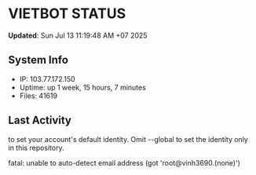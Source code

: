 # VIETBOT STATUS
**Updated**: Sun Jul 13 11:19:48 AM +07 2025

## System Info
- IP: 103.77.172.150
- Uptime: up 1 week, 15 hours, 7 minutes
- Files: 41619

## Last Activity

to set your account's default identity.
Omit --global to set the identity only in this repository.

fatal: unable to auto-detect email address (got 'root@vinh3690.(none)')
